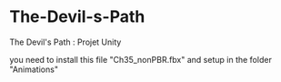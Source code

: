 # The-Devil-s-Path
The Devil's Path : Projet Unity

you need to install this file "Ch35_nonPBR.fbx" and setup in the folder "Animations"
